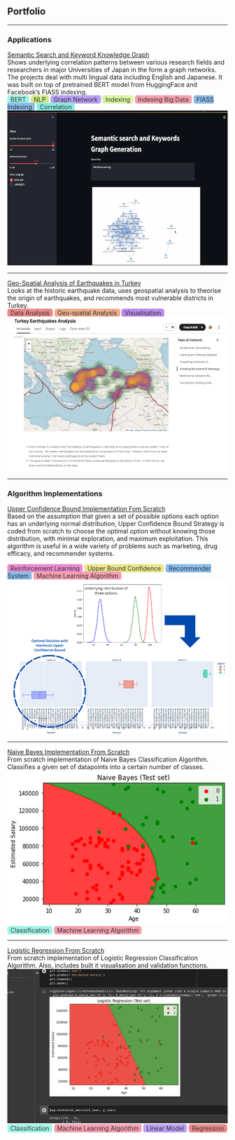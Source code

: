 ## Portfolio

---

### Applications
[Semantic Search and Keyword Knowledge Graph](/sample_page)
<br/>
Shows underlying correlation patterns between various research fields and researchers in major Universities of Japan in the form a graph networks. The projects deal with multi lingual data including English and Japanese. It was built on top of pretrained BERT model from HuggingFace and Facebook’s FIASS indexing.
<br/>
<span style="background-color: #9ff5e5; color: #333; padding: 1px 7px; border-radius: 5px;">BERT</span>
<span style="background-color: #cfeb8a; color: #333; padding: 1px 7px; border-radius: 5px;">NLP</span>
<span style="background-color: #ba9ff5; color: #333; padding: 1px 7px; border-radius: 5px;">Graph Network</span>
<span style="background-color: #daf59f; color: #333; padding: 1px 7px; border-radius: 5px;">Indexing</span>
<span style="background-color: #f59faf; color: #333; padding: 1px 7px; border-radius: 5px;">Indexing Big Data</span>
<span style="background-color: #8abceb; color: #333; padding: 1px 7px; border-radius: 5px;">FIASS Indexing</span>
<span style="background-color: #8aebe1; color: #333; padding: 1px 7px; border-radius: 5px;">Correlation</span>
<br/>
<img src="images/knowledge-graph.png"/>

---
[Geo-Spatial Analysis of Earthquakes in Turkey](/sample_page)
<br/>
Looks at the historic earthquake data, uses geospatial analysis to theorise the origin of earthquakes,  and recommends most vulnerable  districts in Turkey.
<br/>
<span style="background-color: #eb8a8a; color: #333; padding: 1px 7px; border-radius: 5px;">Data Analysis</span>
<span style="background-color: #ebac8a; color: #333; padding: 1px 7px; border-radius: 5px;">Geo-spatial Analysis</span>
<span style="background-color: #bb8aeb; color: #333; padding: 1px 7px; border-radius: 5px;">Visualisation</span>
<br/>
<img src="images/turkey-earthquake-geospatial.png"/>

---

### Algorithm Implementations

[Upper Confidence Bound Implementation Fom Scratch](http://example.com/)
<br/>
Based on the assumption that given a set of possible options each option has an underlying normal distribution, Upper Confidence Bound Strategy is coded from scratch to choose the optimal option without knowing those distribution, with minimal exploration, and maximum exploitation. This algorithm is useful in a wide variety of problems such as marketing, drug efficacy, and recommender systems.
<br/>
<br/>
<span style="background-color: #eb8ad0; color: #333; padding: 1px 7px; border-radius: 5px;">Reinforcement Learning</span>
<span style="background-color: #ebe78a; color: #333; padding: 1px 7px; border-radius: 5px;">Upper Bound Confidence</span>
<span style="background-color: #8abceb; color: #333; padding: 1px 7px; border-radius: 5px;">Recommender System</span>
<span style="background-color: #f59faf; color: #333; padding: 1px 7px; border-radius: 5px;">Machine Learning Algorithm</span>
<img src="images/upper-bound-confidence.png"/>

---
[Naive Bayes Implementation From Scratch](example.com)
<br/>
From scratch implementation of Naive Bayes Classification Algorithm. Classifies a given set of datapoints into a certain number of classes.
<br/>
<img src="images/naive-bayes-classification.png">
<br/>
<span style="background-color: #9ff5e5; color: #333; padding: 1px 7px; border-radius: 5px;">Classification</span>
<span style="background-color: #f59faf; color: #333; padding: 1px 7px; border-radius: 5px;">Machine Learning Algorithm</span><br/>

---
[Logistic Regression From Scratch](example.com)
<br/>
From scratch implementation of Logistic Regression Classification Algorithm. Also, includes built it visualisation and validation functions.
<br/>
<img src="images/logistic-regression-classification.png"/>
<br/>
<span style="background-color: #9ff5e5; color: #333; padding: 1px 7px; border-radius: 5px;">Classification</span>
<span style="background-color: #f59faf; color: #333; padding: 1px 7px; border-radius: 5px;">Machine Learning Algorithm</span>
<span style="background-color: #ba9ff5; color: #333; padding: 1px 7px; border-radius: 5px;">Linear Model</span>
<span style="background-color: #eb8a8a; color: #333; padding: 1px 7px; border-radius: 5px;">Regression</span>
<br/>

